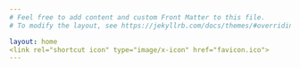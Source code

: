 ```yaml
---
# Feel free to add content and custom Front Matter to this file.
# To modify the layout, see https://jekyllrb.com/docs/themes/#overriding-theme-defaults

layout: home
<link rel="shortcut icon" type="image/x-icon" href="favicon.ico">
---
```



